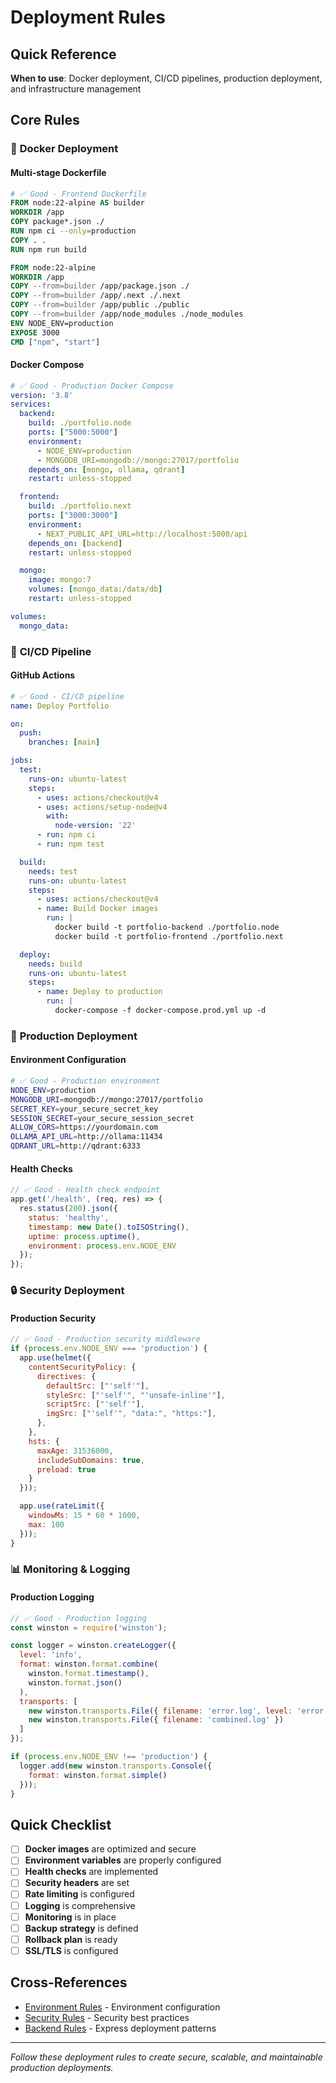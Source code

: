 # Deployment Rules

## Quick Reference
**When to use**: Docker deployment, CI/CD pipelines, production deployment, and infrastructure management

## Core Rules

### 🐳 **Docker Deployment**

#### Multi-stage Dockerfile
```dockerfile
# ✅ Good - Frontend Dockerfile
FROM node:22-alpine AS builder
WORKDIR /app
COPY package*.json ./
RUN npm ci --only=production
COPY . .
RUN npm run build

FROM node:22-alpine
WORKDIR /app
COPY --from=builder /app/package.json ./
COPY --from=builder /app/.next ./.next
COPY --from=builder /app/public ./public
COPY --from=builder /app/node_modules ./node_modules
ENV NODE_ENV=production
EXPOSE 3000
CMD ["npm", "start"]
```

#### Docker Compose
```yaml
# ✅ Good - Production Docker Compose
version: '3.8'
services:
  backend:
    build: ./portfolio.node
    ports: ["5000:5000"]
    environment:
      - NODE_ENV=production
      - MONGODB_URI=mongodb://mongo:27017/portfolio
    depends_on: [mongo, ollama, qdrant]
    restart: unless-stopped

  frontend:
    build: ./portfolio.next
    ports: ["3000:3000"]
    environment:
      - NEXT_PUBLIC_API_URL=http://localhost:5000/api
    depends_on: [backend]
    restart: unless-stopped

  mongo:
    image: mongo:7
    volumes: [mongo_data:/data/db]
    restart: unless-stopped

volumes:
  mongo_data:
```

### 🔄 **CI/CD Pipeline**

#### GitHub Actions
```yaml
# ✅ Good - CI/CD pipeline
name: Deploy Portfolio

on:
  push:
    branches: [main]

jobs:
  test:
    runs-on: ubuntu-latest
    steps:
      - uses: actions/checkout@v4
      - uses: actions/setup-node@v4
        with:
          node-version: '22'
      - run: npm ci
      - run: npm test

  build:
    needs: test
    runs-on: ubuntu-latest
    steps:
      - uses: actions/checkout@v4
      - name: Build Docker images
        run: |
          docker build -t portfolio-backend ./portfolio.node
          docker build -t portfolio-frontend ./portfolio.next

  deploy:
    needs: build
    runs-on: ubuntu-latest
    steps:
      - name: Deploy to production
        run: |
          docker-compose -f docker-compose.prod.yml up -d
```

### 🚀 **Production Deployment**

#### Environment Configuration
```bash
# ✅ Good - Production environment
NODE_ENV=production
MONGODB_URI=mongodb://mongo:27017/portfolio
SECRET_KEY=your_secure_secret_key
SESSION_SECRET=your_secure_session_secret
ALLOW_CORS=https://yourdomain.com
OLLAMA_API_URL=http://ollama:11434
QDRANT_URL=http://qdrant:6333
```

#### Health Checks
```javascript
// ✅ Good - Health check endpoint
app.get('/health', (req, res) => {
  res.status(200).json({
    status: 'healthy',
    timestamp: new Date().toISOString(),
    uptime: process.uptime(),
    environment: process.env.NODE_ENV
  });
});
```

### 🔒 **Security Deployment**

#### Production Security
```javascript
// ✅ Good - Production security middleware
if (process.env.NODE_ENV === 'production') {
  app.use(helmet({
    contentSecurityPolicy: {
      directives: {
        defaultSrc: ["'self'"],
        styleSrc: ["'self'", "'unsafe-inline'"],
        scriptSrc: ["'self'"],
        imgSrc: ["'self'", "data:", "https:"],
      },
    },
    hsts: {
      maxAge: 31536000,
      includeSubDomains: true,
      preload: true
    }
  }));

  app.use(rateLimit({
    windowMs: 15 * 60 * 1000,
    max: 100
  }));
}
```

### 📊 **Monitoring & Logging**

#### Production Logging
```javascript
// ✅ Good - Production logging
const winston = require('winston');

const logger = winston.createLogger({
  level: 'info',
  format: winston.format.combine(
    winston.format.timestamp(),
    winston.format.json()
  ),
  transports: [
    new winston.transports.File({ filename: 'error.log', level: 'error' }),
    new winston.transports.File({ filename: 'combined.log' })
  ]
});

if (process.env.NODE_ENV !== 'production') {
  logger.add(new winston.transports.Console({
    format: winston.format.simple()
  }));
}
```

## Quick Checklist

- [ ] **Docker images** are optimized and secure
- [ ] **Environment variables** are properly configured
- [ ] **Health checks** are implemented
- [ ] **Security headers** are set
- [ ] **Rate limiting** is configured
- [ ] **Logging** is comprehensive
- [ ] **Monitoring** is in place
- [ ] **Backup strategy** is defined
- [ ] **Rollback plan** is ready
- [ ] **SSL/TLS** is configured

## Cross-References

- [Environment Rules](environment-rules.md) - Environment configuration
- [Security Rules](security-rules.md) - Security best practices
- [Backend Rules](backend-rules.md) - Express deployment patterns

---

*Follow these deployment rules to create secure, scalable, and maintainable production deployments.*
